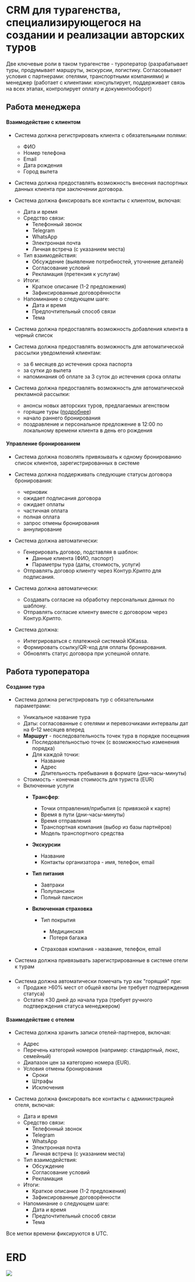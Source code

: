 # CRM для турагенства, специализирующегося на создании и реализации авторских туров 
Две ключевые роли в таком турагенстве - туроператор (разрабатывает туры, продумывает маршруты, экскурсии, логистику. Согласовывает условия с партнерами: отелями, транспортными компаниями)
и менеджер (работает с клиентами: консультирует, поддерживает связь на всех этапах, контролирует оплату и документооборот)

## Работа менеджера
#### Взаимодействие с клиентом
- Система должна регистрировать клиента с обязательными полями:  
  - ФИО  
  - Номер телефона  
  - Email
  - Дата рождения  
  - Город вылета  
- Система должна предоставлять возможность внесения паспортных данных клиента при заключении договора.  

- Система должна фиксировать все контакты с клиентом, включая:  
  - Дата и время  
  - Средство связи:  
    - Телефонный звонок 
    - Telegram  
    - WhatsApp  
    - Электронная почта  
    - Личная встреча (с указанием места)  
  - Тип взаимодействия:  
    - Обсуждение (выявление потребностей, уточнение деталей)  
    - Согласование условий  
    - Рекламация (претензия к услугам)  
  - Итоги:  
    - Краткое описание (1-2 предложения)  
    - Зафиксированные договорённости  
  - Напоминание о следующем шаге:  
    - Дата и время  
    - Предпочтительный способ связи  
    - Тема

- Система должна предоставлять возможность добавления клиента в черный список
- Система должна предоставлять возможность для автоматической рассылки уведомлений клиентам:  
    - за 6 месяцев до истечения срока паспорта
    - за сутки до вылета
    - напоминания об оплате за 3 суток до истечения срока оплаты
  
- Система должна предоставлять возможность для автоматической рекламной рассылки: 
    - анонсы новых авторских туров, предлагаемых агенством
    - горящие туры ([подробнее](#создание-тура))
    - начало раннего бронирования 
    - поздравление и персональное предложение в 12:00 по локальному времени клиента в день его рождения

#### Управление бронированием
- Система должна позволять привязывать к одному бронированию список клиентов, зарегистрированных в системе

- Система должна поддерживать следующие статусы договора бронирования: 
    - черновик
    - ожидает подписания договора
    - ожидает оплаты
    - частичная оплата
    - полная оплата
    - запрос отмены бронирования
    - аннулирование 

- Система должна автоматически:  
  - Генерировать договор, подставляя в шаблон:  
    - Данные клиента (ФИО, паспорт)  
    - Параметры тура (даты, стоимость, услуги)  
  - Отправлять договор клиенту через Контур.Крипто для подписания.  

- Система должна автоматически:  
  - Создавать согласие на обработку персональных данных по шаблону.  
  - Отправлять согласие клиенту вместе с договором через Контур.Крипто.
  
- Система должна:  
  - Интегрироваться с платежной системой ЮKassa.  
  - Формировать ссылку/QR-код для оплаты бронирования.  
  - Обновлять статус договора при успешной оплате.  

## Работа туроператора
#### Создание тура 
- Система должна регистрировать тур с обязательными параметрами:
    - Уникальное название тура
    - Даты: согласованные с отелями и перевозчиками интервалы дат на 6–12 месяцев вперед
    - **Маршрут** - последовательность точек тура в порядке посещения
      - Последовательностью точек (с возможностью изменения порядка)  
      - Для каждой точки:
        - Название
        - Адрес  
        - Длительность пребывания в формате (дни-часы-минуты)
    - Стоимость - конечная стоимость для туриста (EUR)
    - Включенные услуги 
        - **Трансфер**:  
          - Точки отправления/прибытия (с привязкой к карте)  
          - Время в пути (дни-часы-минуты)  
          - Время отправления 
          - Транспортная компания (выбор из базы партнёров)  
          - Модель транспортного средства  

        - **Экскурсии**
            - Название
            - Контакты организатора - имя, телефон, email

        - **Тип питания** 
          - Завтраки
          - Полупансион
          - Полный пансион
          
        - **Включенная страховка**
            - Тип покрытия
              - Медицинская
              - Потеря багажа 
              
            - Страховая компания - название, телефон, email

- Система должна привязывать зарегистрированные в системе отели к турам

### <span id="hidden-anchor"></span>
- Система должна автоматически помечать тур как "горящий" при:  
  - Продаже >60% мест от общей квоты (не требует подтверждения статуса)
  - Остатке ≤30 дней до начала тура (требует ручного подтверждения статуса менеджером)

#### Взаимодействие с отелем
- Система должна хранить записи отелей-партнеров, включая:  
   - Адрес
   - Перечень категорий номеров (например: стандартный, люкс, семейный)
   - Диапазон цен за категорию номера (EUR).  
   - Условия отмены бронирования
     - Сроки
     - Штрафы
     - Исключения

- Система должна фиксировать все контакты с администрацией отеля, включая:  
  - Дата и время 
  - Средство связи:  
    - Телефонный звонок 
    - Telegram  
    - WhatsApp  
    - Электронная почта  
    - Личная встреча (с указанием места)  
  - Тип взаимодействия:  
    - Обсуждение 
    - Согласование условий  
    - Рекламация 
  - Итоги:  
    - Краткое описание (1-2 предложения)  
    - Зафиксированные договорённости  
  - Напоминание о следующем шаге:  
    - Дата и время 
    - Предпочтительный способ связи  
    - Тема

Все метки времени фиксируются в UTC.


# ERD
![](https://www.plantuml.com/plantuml/svg/p5bVRzkm4N_tfo3waZXhWAv0NuoYcDUwMp37wLAx6FP2NAIpJ8GYLP9Au_xvxfCeqX5jqL4RTUYJJV9uVtvtF1vFVzC6b2bpFjAtJ1IW82Tp9j1i2oHIcOqSSLmROYHHBDiOaZA5YM5IZ4O59BUG8NcMS8R2F2FVHeIWCCniIJEbwnb2_a9OEY4NY-Ni7xDhylhrXt-zUKFiolcv_LcNd5C1EKx8f-drstzEhqzVlder9ekh9LcivdDBL6oaQ1Eys5l771W_nk26LVRG54p5vTrqEGjNaqfjoj871dzziI-1QNh3AwCvqmOhohzVNSrdqmLvDti_NSsNvFrq_d5MKVuOFG1n0qAJRoIAGmi61neDYTvNH7jsWA0AGKin8SlPVvPaJsGYIs4KmqfkBx77WDzdpSmWVErwe-SsiDSJUCDFTyQCxHx3Slmg1LAvNciqyuEDUmeNe7KXbOt49tdWj5doQcmBdEoOqteOsYRA_0RLW_Ml3gBrlc0AweCKZKYcTOdHLQVnQd7nxzNiTAVuSwlRU0y6lomCAh37LvE14M6rivSNbxEFo-dbX-L_ztsTvwLWIMDniW4Xa4-wfyETEQ9X8gDSDbHXHBMyqJAkmo6wp7DGs-R4s1d8569UMz2QL9WpaQ8wOZ0LU6ze8eMfX56_GHz27YSU6ln2uHgLmfG-1MUj8SC6YptiKAGqxk1kmmjKMWhWL4Z3raxq7sYtmRpWOB1JMbjtwYdr-1TGwURK4myRu26BUghJWJlchQWkbCnbO62eNKFmCsd1CCCVIUx2e327uUIrQMoo_oC69Gh1O4h1X0Zxw_RjwlfwjbZItPerwaUhCBcHyfQ9Z818hK8Aah1CSGIwfz6ox4uCzOAF2WEcr1FFcJRZdSudgOArER6aNYFQSLculDxW1TiwJL7EnAtBLR-C3o5baNRkkbgGrGTxpNJZUW0QtINGeTEP4z19wDOysYmJcDexijSf16rtu90QXnAyKyCpthzQYXMVDWU48TBtlDq1PscbMvsIcQpHskh3YYjYHr_rFRATMBb5FNuyunxYDmwBeQYZNJWSqWJdikAlQvSsups8fG5E2yMIkkAQlRsudCuhJpn_EOwXj3i2rF4T4YvlkeVaA5uzi0riZPML4PmYzZkgtnJiddizwXNjeN91tkofMF_KKwgZZytFYYOonJY9XpfsfkrLrhhBwZickBlg2VtqsxfzqzZGfrYgQFXRqqffO2TklmW1hXk7JLe3_tpce0tDcIWDnf_FXBJ8A1I5adUjvxPx0skaQUbUKCSpsWbPwH8uTv0HLGgYyGuLSC8CDZmqgRZLjOBP8DaYg11esYByHeQi5fI9Fl5Gf3sVVqxMynR3_Ol9aYXPsaCwY04XVykQ5fBrJu9sIrI2KtOST6SEADjYnxtQ3f2c2hNkkYbzGDcodZJ2hZzDvn5j_TwusamqGofLYgfIKxEQ_wEthr4WcjQ2HdN7alu5YymB4DjZzkSoHHuIT4bVenekK4ZBeYx20tlThXGBKAPKpiCJOdyg5W7saK00fTWTy9_T6iZj_y2JAWF1llP7xRVsEqFTy3ufbMPI3EdHdS77QusufT4M3-djh61xRrSneKi58a7Q71U6VvRFGYK7zDc1vTj7VPV8-gBCqBtNFODcVAHSsKY3FAXNx0nLKkOq0OEPLFrnjtixZRChUjodgdJbJO6AYlfRnj4Y9uTxcfMepUDF9SXH3DCN3ugn57MYM66Ox_CxiG6U0yYCNOeXQWf4TXJSf8uApds3I-M7p0xL3phIWyP22WPfQPAcTggJmW0DwQ6xpPtDOJ9fTw53uthsde_HFX7b_rE_-T6UJcNk2PajLfVa7QwPO3Q2HYCX3RelbNBTzTcZsdnsrgdUsTcaMZnlShZzPv1ZfY2tWoyRC1gAmWvi7hV_tELJ_RUSzyF2CqsPJagjgsaxt4M37TMvc0EhHYXIKfkmRuXhathz_T3Bi5m4Vg4srTjHwmbbPnkrGV4jTU_Og32tteWA-vZU7Dl5RD2gkDXrbecAGc4mwvxWpHmem-fdM3NBKZkrBeDXa48KVgxJBxQNC8qgVTY9iUgxGU2BtPU950pOcLRJIUKDVb3B3LY426GAX5VEMMl_AxoJjt4zEzBU4-A60ykZacmiMERs7TuEbHk5SBi6tR3P05zNGG7gmIbk664T-PXXPGLB0Uh-OwdzyhbjHF6QuoutsJaNCk6a_NIVmfRQo8_gvQiJfyjksBOznvGbmEr_BhMXlCmoo33Ar2lUyFIZDalhFE5uhgL2beaMkpfJNMCJrdh3YYfDkURnz-_dv_9_VPen4a8X34JxFOL7yIfQwrWuLkBTrSyRbamoQJTB0XZoMUBR4NPy3BhjaLpMD1Ydp-EWS6QDC_HwcTpK2YPUsx9KszVxHnwZJ8oqWiwHQW_CSA-3MlyCc3OsIomUb5EmYuP0FypCo-gzmFt-8_FMpkx-urYaT42jnmBiz0NcvvpN6daGkn6ZPhCLgQpeiMN1BKU7LEaaQSw6XLVbB4FuQwybsMyM2ofHijxNSES0pdB3Icu4mU4J44pXM3oLMXDfi3dBL7oNqgDvmuqhYK_QElzgpEj--m80)